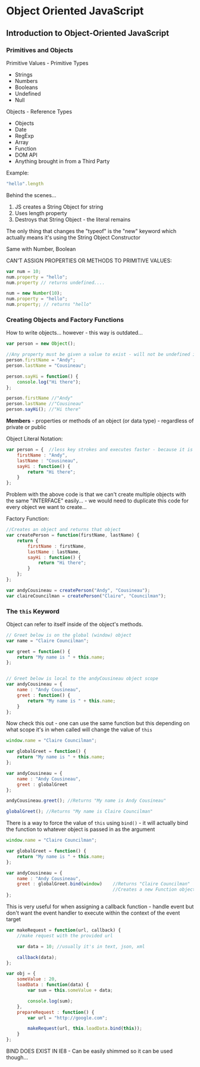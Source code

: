 # Object Oriented JavaScript

## Introduction to Object-Oriented JavaScript

### Primitives and Objects

Primitive Values - Primitive Types
* Strings
* Numbers
* Booleans
* Undefined
* Null

Objects - Reference Types
* Objects
* Date
* RegExp
* Array
* Function
* DOM API
* Anything brought in from a Third Party

Example:

```javascript
"hello".length
```

Behind the scenes...
1. JS creates a String Object for string
2. Uses length property
3. Destroys that String Object - the literal remains

The only thing that changes the "typeof" is the "new" keyword which 
actually means it's using the String Object Constructor

Same with Number, Boolean

CAN'T ASSIGN PROPERTIES OR METHODS TO PRIMITIVE VALUES:

```javascript
var num = 10;
num.property = "hello";
num.property // returns undefined....

num = new Number(10);
num.property = "hello";
num.property; // returns "hello"
```

### Creating Objects and Factory Functions

How to write objects... however - this way is outdated...

```javascript
var person = new Object();

//Any property must be given a value to exist - will not be undefined if no value is given like a variable
person.firstName = "Andy";
person.lastName = "Cousineau";

person.sayHi = function() {
	console.log("Hi there");
};

person.firstName //"Andy"
person.lastName //"Cousineau"
person.sayHi();	//"Hi there"
```

**Members** - properties or methods of an object (or data type) - regardless of private or public

Object Literal Notation:

```javascript
var person = { 	//less key strokes and executes faster - because it is considered a single statement instead of executing multiple statements
	firstName : "Andy",
	lastName : "Cousineau",
	sayHi : function() {
		return "Hi there";
	}
};	
```

Problem with the above code is that we can't create multiple objects with the same "INTERFACE" easily... - we would need to duplicate this code for every object we want to create...

Factory Function:

```javascript
//Creates an object and returns that object
var createPerson = function(firstName, lastName) {
	return {
		firstName : firstName,
		lastName : lastName,
		sayHi : function() {
			return "Hi there";
		}
	};
};

var andyCousineau = createPerson("Andy", "Cousineau");
var claireCouncilman = createPerson("Claire", "Councilman");
```

### The ```this``` Keyword

Object can refer to itself inside of the object's methods.

```javascript
// Greet below is on the global (window) object
var name = "Claire Councilman";

var greet = function() {
	return "My name is " + this.name;
};


// Greet below is local to the andyCousineau object scope
var andyCousineau = {
	name : "Andy Cousineau",
	greet : function() {
		return "My name is " + this.name;
	}
};
```

Now check this out - one can use the same function but this depending on what scope it's in when called will change the value of ```this```

```javascript
window.name = "Claire Councilman";

var globalGreet = function() {
	return "My name is " + this.name;
};

var andyCousineau = {
	name : "Andy Cousineau",
	greet : globalGreet
};

andyCousineau.greet(); //Returns "My name is Andy Cousineau"

globalGreet(); //Returns "My name is Claire Councilman"
```

There is a way to force the value of ```this``` using ```bind()``` - it will actually bind the function to whatever object is passed in as the argument

```javascript
window.name = "Claire Councilman";

var globalGreet = function() {
	return "My name is " + this.name;
};

var andyCousineau = {
	name : "Andy Cousineau",
	greet : globalGreet.bind(window) 	//Returns "Claire Councilman"
										//Creates a new Function object that is bound to the "window" object
};
```

This is very useful for when assigning a callback function - handle event but don't want the event handler to execute within the context of the event target

```javascript
var makeRequest = function(url, callback) {
	//make request with the provided url

	var data = 10; //usually it's in text, json, xml

	callback(data);
};

var obj = {
	someValue : 20,
	loadData : function(data) {
		var sum = this.someValue + data;

		console.log(sum);
	},
	prepareRequest : function() {
		var url = "http://google.com";

		makeRequest(url, this.loadData.bind(this));
	}
};
```

BIND DOES EXIST IN IE8 - Can be easily shimmed so it can be used though...